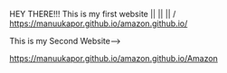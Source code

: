 HEY THERE!!!
This is my first website
       ||
       ||
       ||
       \/
https://manuukapor.github.io/amazon.github.io/

This is my Second Website-->

https://manuukapor.github.io/amazon.github.io/Amazon
